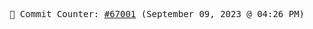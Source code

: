 <p align="center">
    <samp>
        📮 Commit Counter: <a href="https://github.com/Javascript-void0/Javascript-void0/commits/main">#67001</a> (September 09, 2023 @ 04:26 PM)
    </samp>
</p>